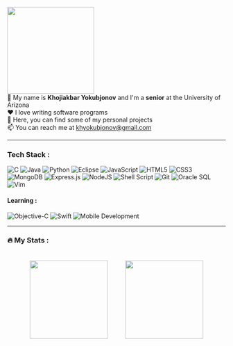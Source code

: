 <img height="200" src="https://github.com/KhojiakbarYokubjonov/KhojiakbarYokubjonov/assets/103787690/c9c5de8d-b150-458e-88d1-fd0f0de76631)"> \
👋 My name is **Khojiakbar Yokubjonov** and I'm a **senior** at the University of Arizona \
❤️ I love writing software programs \
🌱 Here, you can find some of my personal projects \
📫 You can reach me at khyokubjonov@gmail.com

---
### Tech Stack : 
![C](https://img.shields.io/badge/c-%2300599C.svg?style=for-the-badge&logo=c&logoColor=white)
![Java](https://img.shields.io/badge/java-%23ED8B00.svg?style=for-the-badge&logo=openjdk&logoColor=white)
![Python](https://img.shields.io/badge/python-3670A0?style=for-the-badge&logo=python&logoColor=ffdd54)
![Eclipse](https://img.shields.io/badge/Eclipse-FE7A16.svg?style=for-the-badge&logo=Eclipse&logoColor=white)
![JavaScript](https://img.shields.io/badge/javascript-%23323330.svg?style=for-the-badge&logo=javascript&logoColor=%23F7DF1E)
![HTML5](https://img.shields.io/badge/html5-%23E34F26.svg?style=for-the-badge&logo=html5&logoColor=white)
![CSS3](https://img.shields.io/badge/css3-%231572B6.svg?style=for-the-badge&logo=css3&logoColor=white)
![MongoDB](https://img.shields.io/badge/MongoDB-%234ea94b.svg?style=for-the-badge&logo=mongodb&logoColor=white)
![Express.js](https://img.shields.io/badge/express.js-%23404d59.svg?style=for-the-badge&logo=express&logoColor=%2361DAFB)
![NodeJS](https://img.shields.io/badge/node.js-6DA55F?style=for-the-badge&logo=node.js&logoColor=white)
![Shell Script](https://img.shields.io/badge/shell_script-%23121011.svg?style=for-the-badge&logo=gnu-bash&logoColor=white)
![Git](https://img.shields.io/badge/git-%23F05033.svg?style=for-the-badge&logo=git&logoColor=white)
![Oracle SQL](https://img.shields.io/badge/Oracle%20SQL-DBA132?style=for-the-badge&logo=oracle&logoColor=white)
![Vim](https://img.shields.io/badge/Vim-%2311AB00.svg?style=for-the-badge&logo=vim&logoColor=white)

#### Learning :
![Objective-C](https://img.shields.io/badge/OBJECTIVE--C-%233A95E3.svg?style=for-the-badge&logo=apple&logoColor=white)
![Swift](https://img.shields.io/badge/swift-F54A2A?style=for-the-badge&logo=swift&logoColor=white)
![Mobile Development](https://img.shields.io/badge/Mobile%20Development-007ACC?style=for-the-badge&logo=apple&logoColor=white)






---
### :fire: My Stats :
<div style="display: flex; justify-content: center; align-items: center;">
    <img height="180px" style="margin:20px;" src="http://github-readme-streak-stats.herokuapp.com?user=KhojiakbarYokubjonov&theme=dark&background=000000" />
    <img height="180px"  style="margin: 20px;" src="https://github-readme-stats.vercel.app/api/top-langs/?username=KhojiakbarYokubjonov&layout=compact&theme=dark&background=000000" />
</div>


